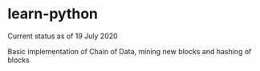 # learn-python

Current status as of 19 July 2020

Basic implementation of Chain of Data, mining new blocks and hashing of blocks
